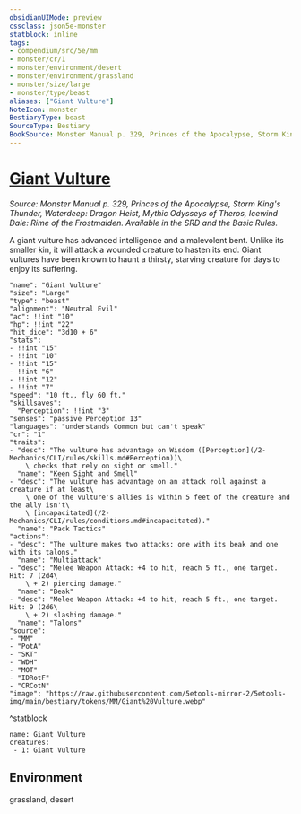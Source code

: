 ```yaml
---
obsidianUIMode: preview
cssclass: json5e-monster
statblock: inline
tags:
- compendium/src/5e/mm
- monster/cr/1
- monster/environment/desert
- monster/environment/grassland
- monster/size/large
- monster/type/beast
aliases: ["Giant Vulture"]
NoteIcon: monster
BestiaryType: beast
SourceType: Bestiary
BookSource: Monster Manual p. 329, Princes of the Apocalypse, Storm King's Thunder, Waterdeep: Dragon Heist, Mythic Odysseys of Theros, Icewind Dale: Rime of the Frostmaiden. Available in the SRD and the Basic Rules.
---
```

# [Giant Vulture](2-Mechanics/CLI/bestiary/beast/giant-vulture.md)
*Source: Monster Manual p. 329, Princes of the Apocalypse, Storm King's Thunder, Waterdeep: Dragon Heist, Mythic Odysseys of Theros, Icewind Dale: Rime of the Frostmaiden. Available in the SRD and the Basic Rules.*  

A giant vulture has advanced intelligence and a malevolent bent. Unlike its smaller kin, it will attack a wounded creature to hasten its end. Giant vultures have been known to haunt a thirsty, starving creature for days to enjoy its suffering.

```statblock
"name": "Giant Vulture"
"size": "Large"
"type": "beast"
"alignment": "Neutral Evil"
"ac": !!int "10"
"hp": !!int "22"
"hit_dice": "3d10 + 6"
"stats":
- !!int "15"
- !!int "10"
- !!int "15"
- !!int "6"
- !!int "12"
- !!int "7"
"speed": "10 ft., fly 60 ft."
"skillsaves":
  "Perception": !!int "3"
"senses": "passive Perception 13"
"languages": "understands Common but can't speak"
"cr": "1"
"traits":
- "desc": "The vulture has advantage on Wisdom ([Perception](/2-Mechanics/CLI/rules/skills.md#Perception))\
    \ checks that rely on sight or smell."
  "name": "Keen Sight and Smell"
- "desc": "The vulture has advantage on an attack roll against a creature if at least\
    \ one of the vulture's allies is within 5 feet of the creature and the ally isn't\
    \ [incapacitated](/2-Mechanics/CLI/rules/conditions.md#incapacitated)."
  "name": "Pack Tactics"
"actions":
- "desc": "The vulture makes two attacks: one with its beak and one with its talons."
  "name": "Multiattack"
- "desc": "Melee Weapon Attack: +4 to hit, reach 5 ft., one target. Hit: 7 (2d4\
    \ + 2) piercing damage."
  "name": "Beak"
- "desc": "Melee Weapon Attack: +4 to hit, reach 5 ft., one target. Hit: 9 (2d6\
    \ + 2) slashing damage."
  "name": "Talons"
"source":
- "MM"
- "PotA"
- "SKT"
- "WDH"
- "MOT"
- "IDRotF"
- "CRCotN"
"image": "https://raw.githubusercontent.com/5etools-mirror-2/5etools-img/main/bestiary/tokens/MM/Giant%20Vulture.webp"
```
^statblock

```encounter-table
name: Giant Vulture
creatures:
 - 1: Giant Vulture
```

## Environment

grassland, desert